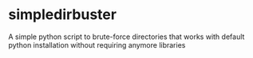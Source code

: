 # simpledirbuster
A simple python script to brute-force directories that works with default python installation without requiring anymore libraries
